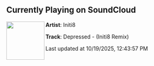 ## Currently Playing on SoundCloud

[<img align="left" width="100" src="https://i1.sndcdn.com/artworks-z7J2lHn5lLsfBtIY-phzJ1g-t500x500.png">](https://soundcloud.com/initi8uk/depressed-initi8-remix?in=saxurn/sets/topo-tweako)

**Artist**: Initi8 

**Track**: Depressed - (Initi8 Remix)

Last updated at 10/19/2025, 12:43:57 PM
